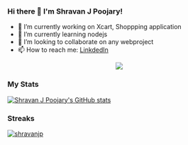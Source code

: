 ### Hi there 👋 I'm Shravan J Poojary! 

- 🔭 I’m currently working on Xcart, Shoppping application
- 🌱 I’m currently learning nodejs
- 👯 I’m looking to collaborate on any webproject
- 📫 How to reach me: [LinkdedIn](https://www.linkedin.com/in/shravan-j-poojary/)

<div align="center"><img src="https://gpvc.arturio.dev/shravanjp"/></div>


<h3 align="left">My Stats</h3>


[![Shravan J Poojary's GitHub stats](https://github-readme-stats.vercel.app/api?username=shravanjp&show_icons=true&theme=radical&private=true)](https://github.com/shravanjp)
 

<h3 align="left">Streaks</h3>


<p><a href="https://github.com/shravanjp"><img align="center" src="https://github-readme-streak-stats.herokuapp.com?user=shravanjp&theme=dark&fire=DD2727&private=true"  alt="shravanjp" /></a></p>


<!--
[![GitHub Streak](https://github-readme-streak-stats.herokuapp.com/?user=shravanjp&theme=dark)](https://git.io/streak-stats)
<img src="https://github-readme-stats.vercel.app/api?username=shravanjp&show_icons=true&theme=ADD_THEME_HERE" width="400"> -->


<!--
**shravanjp/shravanjp** is a ✨ _special_ ✨ repository because its `README.md` (this file) appears on your GitHub profile.

Here are some ideas to get you started:

- 🔭 I’m currently working on ...
- 🌱 I’m currently learning ...
- 👯 I’m looking to collaborate on ...
- 🤔 I’m looking for help with ...
- 💬 Ask me about ...
- 📫 How to reach me: ...
- 😄 Pronouns: ...
- ⚡ Fun fact: ...
-->
